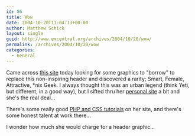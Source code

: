 ```yaml
---
id: 86
title: Wow
date: 2004-10-20T11:04:13+00:00
author: Matthew Schick
layout: single
guid: http://www.excentral.org/archives/2004/10/20/wow/
permalink: /archives/2004/10/20/wow
categories:
  - General
---
```

Came across <a href="http://inpastelsonly.net/">this site</a> today looking for some graphics to "borrow" to replace this non-inspiring header and discovered a rarity; Smart, Female, Attractive, *nix Geek.  I always thought this was an urban legend (think Yeti, but different, in a good way), but I sifted thru her <a href="http://damn-laws.net/subpages/index.php?">personal site</a> a bit and she's the real deal...

There's some really good <a href="http://damn-laws.net/subpages/tutorials.php">PHP and CSS tutorials</a> on her site, and there's some honest talent at work there... 

I wonder how much she would charge for a header graphic...
